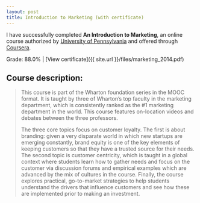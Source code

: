 ```yaml
---
layout: post
title: Introduction to Marketing (with certificate)
---
```


I have successfully completed <strong>An Introduction to Marketing</strong>, an online course authorized by [University of Pennsylvania](http://www.upenn.edu) and offered through [Coursera](http://www.coursera.org).

Grade: 88.0% | [View certificate]({{ site.url }}/files/marketing_2014.pdf)

## Course description:
>This course is part of the Wharton foundation series in the MOOC format. It is taught by three of Wharton’s top faculty in the marketing department, which is consistently ranked as the #1 marketing department in the world. This course features on-location videos and debates between the three professors.
>
>The three core topics focus on customer loyalty. The first is about branding: given a very disparate world in which new startups are emerging constantly, brand equity is one of the key elements of keeping customers so that they have a trusted source for their needs. The second topic is customer centricity, which is taught in a global context where students learn how to gather needs and focus on the customer via discussion forums and empirical examples which are advanced by the mix of cultures in the course. Finally, the course explores practical, go-to-market strategies to help students understand the drivers that influence customers and see how these are implemented prior to making an investment.
